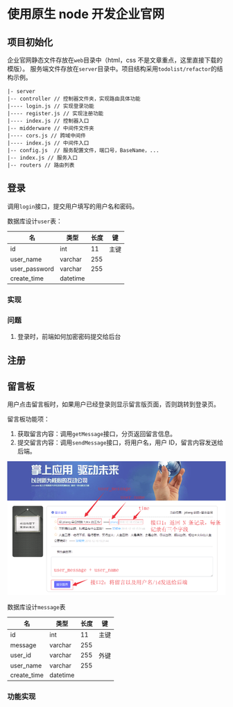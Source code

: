 # 使用原生 node 开发企业官网

## 项目初始化

企业官网静态文件存放在`web`目录中（html，css 不是文章重点，这里直接下载的模版）。
服务端文件存放在`server`目录中。项目结构采用`todolist/refactor`的结构示例。

```
|- server
|-- controller // 控制器文件夹，实现路由具体功能
|---- login.js // 实现登录功能
|---- register.js // 实现注册功能
|---- index.js // 控制器入口
|-- midderware // 中间件文件夹
|---- cors.js // 跨域中间件
|---- index.js // 中间件入口
|-- config.js  // 服务配置文件，端口号，BaseName，...
|-- index.js // 服务入口
|-- routers // 路由列表
```

## 登录

调用`login`接口，提交用户填写的用户名和密码。

数据库设计`user`表：

| 名            | 类型     | 长度 | 键   |
| ------------- | -------- | ---- | ---- |
| id            | int      | 11   | 主键 |
| user_name     | varchar  | 255  |      |
| user_password | varchar  | 255  |      |
| create_time   | datetime |      |      |

### 实现

### 问题

1. 登录时，前端如何加密密码提交给后台

## 注册

## 留言板

用户点击留言板时，如果用户已经登录则显示留言版页面，否则跳转到登录页。

留言板功能项：

1. 获取留言内容：调用`getMessage`接口，分页返回留言信息。
2. 提交留言内容：调用`sendMessage`接口，将用户名，用户 ID，留言内容发送给后端。

![留言板功能梳理](./img/message-board.png)

数据库设计`message`表

| 名          | 类型     | 长度 | 键   |
| ----------- | -------- | ---- | ---- |
| id          | int      | 11   | 主键 |
| message     | varchar  | 255  |
| user_id     | varchar  | 255  | 外键 |
| user_name   | varchar  | 255  |
| create_time | datetime |

### 功能实现
